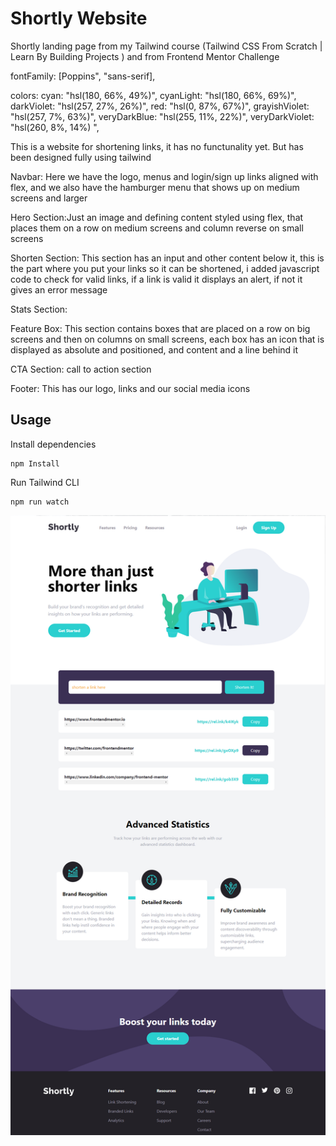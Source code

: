 # Shortly Website

Shortly landing page from my Tailwind course (Tailwind CSS From Scratch | Learn By Building Projects ) and from Frontend Mentor Challenge

fontFamily: [Poppins", "sans-serif],

colors: cyan: "hsl(180, 66%, 49%)",
        cyanLight: "hsl(180, 66%, 69%)",
        darkViolet: "hsl(257, 27%, 26%)",
        red: "hsl(0, 87%, 67%)",
        grayishViolet: "hsl(257, 7%, 63%)",
        veryDarkBlue: "hsl(255, 11%, 22%)",
        veryDarkViolet: "hsl(260, 8%, 14%) ",

This is a website for shortening links, it has no functunality yet. But has been designed fully using tailwind

Navbar: Here we have the logo, menus and login/sign up links aligned with flex, and we also have the hamburger menu that shows up on medium screens and larger

Hero Section:Just an image and defining content styled using flex, that places them on a row on medium screens and column reverse on small screens

Shorten Section: This section has an input and other content below it, this is the part where you put your links so it can be shortened, i added javascript code to check for valid links, if a link is valid it displays an alert, if not it gives an error message

Stats Section: 

Feature Box: This section contains boxes that are placed on a row on big screens and then on columns on small screens, each box has an icon that is displayed as absolute and positioned, and content and a line behind it

CTA Section: call to action section

Footer: This has our logo, links and our social media icons

## Usage

Install dependencies

```
npm Install
```

Run Tailwind CLI

```
npm run watch
```

![Alt text](images/shortly.png)

